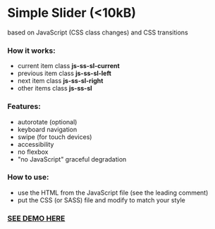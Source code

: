 # Simple Slider (<10kB)
based on JavaScript (CSS class changes) and CSS transitions

### How it works:
* current item class **js-ss-sl-current**
* previous item class **js-ss-sl-left**
* next item class **js-ss-sl-right**
* other items class **js-ss-sl**

### Features:
* autorotate (optional)
* keyboard navigation
* swipe (for touch devices)
* accessibility
* no flexbox
* "no JavaScript" graceful degradation

### How to use:
* use the HTML from the JavaScript file (see the leading comment)
* put the CSS (or SASS) file and modify to match your style

### [SEE DEMO HERE](https://orlinbox.github.io/simple-slider/)